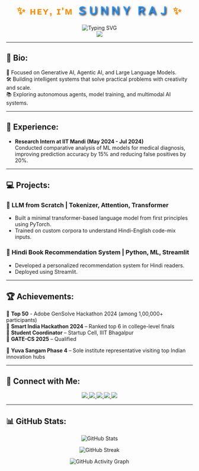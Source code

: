 <h1 align="center" style="font-family: 'Arial Black', sans-serif; letter-spacing: 2px; color: #FF8C00;">
  ✨ ʜᴇʏ, ɪ'ᴍ <span style="color: #1E90FF; text-shadow: 2px 2px 4px #000;">ＳＵＮＮＹ ＲＡＪ</span> ✨
</h1>

<div align="center">
 <img alt="Typing SVG" src="https://readme-typing-svg.demolab.com?lines=GenAI+and+Agentic+AI+Enthusiast+🤖;Building+LLM-Powered+Systems+🚀;&center=true&color=FFD700&width=500"/>
</div>

<div align="center">
  <img src="https://profile-counter.glitch.me/sunnyrajendraraj/count.svg?" />
</div>

---

## 🌟 Bio:
🎯 Focused on Generative AI, Agentic AI, and Large Language Models.  
🛠️ Building intelligent systems that solve practical problems with creativity and scale.  
📚 Exploring autonomous agents, model training, and multimodal AI systems.

---

## 🚀 Experience:
- **Research Intern at IIT Mandi (May 2024 - Jul 2024)**  
  Conducted comparative analysis of ML models for medical diagnosis, improving prediction accuracy by 15% and reducing false positives by 20%.

---

## 💻 Projects:
### 🔹 **LLM from Scratch** | Tokenizer, Attention, Transformer  
- Built a minimal transformer-based language model from first principles using PyTorch.  
- Trained on custom corpora to understand Hindi-English code-mix inputs.

### 🔹 **Hindi Book Recommendation System** | Python, ML, Streamlit  
- Developed a personalized recommendation system for Hindi readers.  
- Deployed using Streamlit.

---

## 🏆 Achievements:
🏅 **Top 50** - Adobe GenSolve Hackathon 2024 (among 1,00,000+ participants)  
🏅 **Smart India Hackathon 2024** – Ranked top 6 in college-level finals  
🏅 **Student Coordinator** – Startup Cell, IIIT Bhagalpur  
🏅 **GATE-CS 2025** – Qualified

🏅 **Yuva Sangam Phase 4** – Sole institute representative visiting top Indian innovation hubs  

---

## 🔗 Connect with Me:
<p align="center">
    <a href="https://www.linkedin.com/in/sunny-raj-8313b2258/">
      <img src="https://img.shields.io/badge/LinkedIn-FF9933?style=for-the-badge&logo=linkedin&logoColor=white">
    </a>
    <a href="https://leetcode.com/u/sunnyrajendraraj/">
      <img src="https://img.shields.io/badge/LeetCode-000080?style=for-the-badge&logo=leetCode&logoColor=white">
    </a>
    <a href="https://codeforces.com/profile/sunnyrajendraraj">
      <img src="https://img.shields.io/badge/CodeForces-FFFFFF?style=for-the-badge&logo=codeforces&logoColor=black">
    </a>
    <a href="https://www.codechef.com/users/sunnyraj15">
      <img src="https://img.shields.io/badge/CodeChef-00A300?style=for-the-badge&logo=codechef&logoColor=white">
    </a>
    <a href="https://github.com/sunnyrajendraraj">
      <img src="https://img.shields.io/badge/GitHub-FFFFFF?style=for-the-badge&logo=github&logoColor=black">
    </a>
</p>

---

## 📊 GitHub Stats:

<p align="center">
  <img src="https://github-readme-stats.vercel.app/api?username=sunnyrajendraraj&show_icons=true&theme=light&hide_border=true" alt="GitHub Stats">
</p>

<p align="center">
  <img src="https://streak-stats.demolab.com?user=sunnyrajendraraj&theme=light&hide_border=true" alt="GitHub Streak">
</p>

<p align="center">
  <img src="https://github-readme-activity-graph.vercel.app/graph?username=sunnyrajendraraj&theme=light&hide_border=true" alt="GitHub Activity Graph">
</p>

